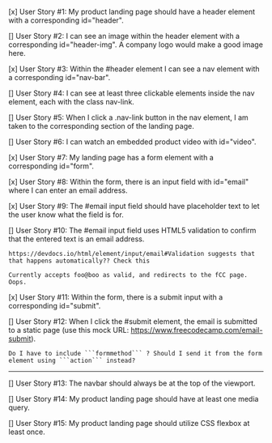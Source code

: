 [x] User Story #1: My product landing page should have a header element with a corresponding id="header".

[\] User Story #2: I can see an image within the header element with a corresponding id="header-img". A company logo would make a good image here.

[x] User Story #3: Within the #header element I can see a nav element with a corresponding id="nav-bar".

[\] User Story #4: I can see at least three clickable elements inside the nav element, each with the class nav-link.

[] User Story #5: When I click a .nav-link button in the nav element, I am taken to the corresponding section of the landing page.

[\] User Story #6: I can watch an embedded product video with id="video".

[x] User Story #7: My landing page has a form element with a corresponding id="form".

[x] User Story #8: Within the form, there is an input field with id="email" where I can enter an email address.

[x] User Story #9: The #email input field should have placeholder text to let the user know what the field is for.

[\] User Story #10: The #email input field uses HTML5 validation to confirm that the entered text is an email address.

    https://devdocs.io/html/element/input/email#Validation suggests that that happens automatically?? Check this

    Currently accepts foo@boo as valid, and redirects to the fCC page. Oops.

[x] User Story #11: Within the form, there is a submit input with a corresponding id="submit".

[\] User Story #12: When I click the #submit element, the email is submitted to a static page (use this mock URL: https://www.freecodecamp.com/email-submit).

    Do I have to include ```formmethod``` ? Should I send it from the form element using ```action``` instead?

---

[] User Story #13: The navbar should always be at the top of the viewport.

[] User Story #14: My product landing page should have at least one media query.

[] User Story #15: My product landing page should utilize CSS flexbox at least once.
